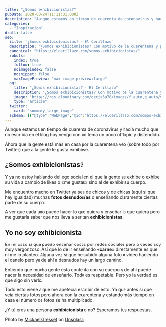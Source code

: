 ```yaml
---
title: "¿Somos exhibicionistas?"
pubDate: 2020-03-24T11:11:31.000Z
description: "Aunque estamos en tiempo de cuarenta de coronavirus y hacía mucho que no escribía en el blog hoy vengo con un tema un poco offtopic y distendido. Ahora que la gente está más en casa por la cuarentena veo (sobre todo por Twitter) que a la gente le gusta exhibirse."
categories:
  - "Inspiracion"
draft: false
seo:
  title: "¿Somos exhibicionistas? - El Cerillazo"
  description: "¿Somos exhibicionistas? Con motivo de la cuarentena y pasando más tiempo en casa ha aumentando el número de fotos de cuerpos desnudos. ¿Te has dado cuenta?"
  canonical: "https://elcerillazo.com/somos-exhibicionistas/"
  robots:
    index: true
    follow: true
    noimageindex: false
    nosnippet: false
    maxImagePreview: "max-image-preview:large"
  og:
    title: "¿Somos exhibicionistas? - El Cerillazo"
    description: "¿Somos exhibicionistas? Con motivo de la cuarentena y pasando más tiempo en casa ha aumentando el número de fotos de cuerpos desnudos. ¿Te has dado cuenta?"
    image: "https://res.cloudinary.com/decis3u78/images/f_auto,q_auto/v1625695007/somos-exhibicionistas_10079b291/somos-exhibicionistas_10079b291.jpg?_i=AA"
    type: "article"
  twitter:
    card: "summary_large_image"
  schema: [{"@type":"WebPage","@id":"https://elcerillazo.com/somos-exhibicionistas/","url":"https://elcerillazo.com/somos-exhibicionistas/","name":"¿Somos exhibicionistas? - El Cerillazo","isPartOf":{"@id":"https://elcerillazo.com/#website"},"primaryImageOfPage":{"@id":"https://elcerillazo.com/somos-exhibicionistas/#primaryimage"},"image":{"@id":"https://elcerillazo.com/somos-exhibicionistas/#primaryimage"},"thumbnailUrl":"https://elcerillazo.com/wp-content/uploads/2020/03/somos-exhibicionistas.jpg","datePublished":"2020-03-24T12:11:31+00:00","dateModified":"2021-07-07T22:03:28+00:00","author":{"@id":"https://elcerillazo.com/#/schema/person/368d5b496aeaf077b307f248a72abcd9"},"description":"¿Somos exhibicionistas? Con motivo de la cuarentena y pasando más tiempo en casa ha aumentando el número de fotos de cuerpos desnudos. ¿Te has dado cuenta?","breadcrumb":{"@id":"https://elcerillazo.com/somos-exhibicionistas/#breadcrumb"},"inLanguage":"es","potentialAction":[{"@type":"ReadAction","target":["https://elcerillazo.com/somos-exhibicionistas/"]}]},{"@type":"ImageObject","inLanguage":"es","@id":"https://elcerillazo.com/somos-exhibicionistas/#primaryimage","url":"https://elcerillazo.com/wp-content/uploads/2020/03/somos-exhibicionistas.jpg","contentUrl":"https://elcerillazo.com/wp-content/uploads/2020/03/somos-exhibicionistas.jpg","caption":"¿Somos exhibicionistas?"},{"@type":"BreadcrumbList","@id":"https://elcerillazo.com/somos-exhibicionistas/#breadcrumb","itemListElement":[{"@type":"ListItem","position":1,"name":"Portada","item":"https://elcerillazo.com/"},{"@type":"ListItem","position":2,"name":"¿Somos exhibicionistas?"}]},{"@type":"WebSite","@id":"https://elcerillazo.com/#website","url":"https://elcerillazo.com/","name":"El Cerillazo","description":"De pequeño hacía hogueras y jugaba con cerillas","potentialAction":[{"@type":"SearchAction","target":{"@type":"EntryPoint","urlTemplate":"https://elcerillazo.com/?s={search_term_string}"},"query-input":{"@type":"PropertyValueSpecification","valueRequired":true,"valueName":"search_term_string"}}],"inLanguage":"es"},{"@type":"Person","@id":"https://elcerillazo.com/#/schema/person/368d5b496aeaf077b307f248a72abcd9","name":"montywp","url":"https://elcerillazo.com/author/montywp/"}]
---
```


Aunque estamos en tiempo de cuarenta de coronavirus y hacía mucho que no escribía en el blog hoy vengo con un tema un poco offtopic y distendido.

Ahora que la gente está más en casa por la cuarentena veo (sobre todo por Twitter) que a la gente le gusta exhibirse.

## ¿Somos exhibicionistas?

Y ya no estoy hablando del ego social en el que la gente se exhibe o exhibe su vida a cambio de likes o «me gustas» sino al de exhibir su cuerpo.

Me encuentro mucho en Twitter ya sea de chicos y de chicas (aquí si que hay igualdad) muchas **fotos desnudos/as** o enseñando claramente ciertas parte de su cuerpo.

A ver que cada uno puede hacer lo que quiera y enseñar lo que quiera pero me gustaría saber que nos lleva a ser tan **exhibicionistas**.

## Yo no soy exhibicionista

En mi caso si que puedo enseñar cosas por redes sociales pero a veces soy muy vergonzoso. Así que lo de ir enseñando «**carne**» directamente es que ni me lo planteo. Alguna vez si que he subido alguna foto o vídeo haciendo el canelo pero ya de ahí a desnudos hay un largo camino.

Entiendo que mucha gente esta contenta con su cuerpo y de ahí puede nacer la necesidad de enseñarlo. Todo es respetable. Pero yo la verdad es que sigo sin verlo.

Todo esto viene a que me apetecía escribir de esto. Ya que antes si que veía ciertas fotos pero ahora con la cuarentena y estando más tiempo en casa el número de fotos se ha multiplicado.

¿Y tú eres una persona **exhibicionista** o no? Esperamos tus respuestas.

Photo by [Mickael Gresset](https://unsplash.com/@mickael?utm_source=unsplash&utm_medium=referral&utm_content=creditCopyText) on [Unsplash](https://unsplash.com/s/photos/nude?utm_source=unsplash&utm_medium=referral&utm_content=creditCopyText)